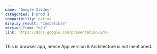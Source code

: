 ```yaml
---
name: "Google Slides"
categories: ['prod']
compatibility: native
display_result: "Compatible"
version_from: "nan"
link: https://docs.google.com/presentation/u/0/
---
```


This is browser app, hence App version & Architecture is not mentioned.